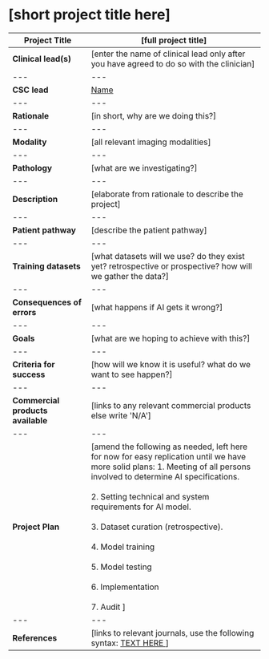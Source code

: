 <!--
This is the project template. Please make a copy of it with the appropriate name following the 
established syntax and edit that. When you're done, add the link to your project file in _data/work.yml. 
 
-->
# **[short project title here]**

| Project Title | [full project title] |
| --- | --- |
| <b>Clinical lead(s)</b> | [enter the name of clinical lead only after you have agreed to do so with the clinician] |
| --- | --- |
| <b>CSC lead</b> | [Name](/team/name.html) |
| --- | --- |
| <b>Rationale</b> | [in short, why are we doing this?] |
| --- | --- |
| <b>Modality</b> | [all relevant imaging modalities] |
| --- | --- |
| <b>Pathology</b> | [what are we investigating?] |
| --- | --- |
| <b>Description</b> | [elaborate from rationale to describe the project] |
| --- | --- |
| <b>Patient pathway</b> | [describe the patient pathway] |
| --- | --- |
| <b>Training datasets</b> | [what datasets will we use? do they exist yet? retrospective or prospective? how will we gather the data?] |
| --- | --- |
| <b>Consequences of errors</b> | [what happens if AI gets it wrong?] |
| --- | --- |
| <b>Goals</b> | [what are we hoping to achieve with this?] |
| --- | --- |
| <b>Criteria for success</b> | [how will we know it is useful? what do we want to see happen?] |
| --- | --- |
| <b>Commercial products available</b> | [links to any relevant commercial products else write 'N/A'] |
| --- | --- |
| <b>Project Plan</b> | [amend the following as needed, left here for now for easy replication until we have more solid plans: 1.	Meeting of all persons involved to determine AI specifications. <br><br> 2.	Setting technical and system requirements for AI model. <br> <br> 3. Dataset curation (retrospective). <br><br> 4.	Model training<br><br>5.	Model testing <br><br>6.	Implementation <br><br>7. Audit ] |
| --- | --- |
| <b>References</b> | [links to relevant journals, use the following syntax: <a href="URL"> TEXT HERE </a> ] |